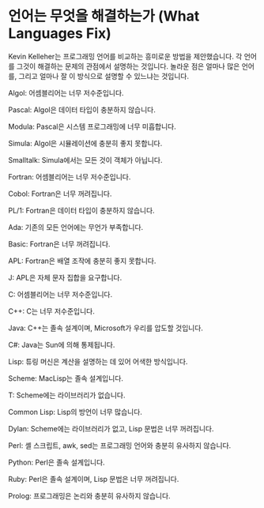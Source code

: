 # 언어는 무엇을 해결하는가 (What Languages Fix)

Kevin Kelleher는 프로그래밍 언어를 비교하는 흥미로운 방법을 제안했습니다. 각 언어를 그것이 해결하는 문제의 관점에서 설명하는 것입니다. 놀라운 점은 얼마나 많은 언어를, 그리고 얼마나 잘 이 방식으로 설명할 수 있느냐는 것입니다.

Algol:
어셈블리어는 너무 저수준입니다.

Pascal:
Algol은 데이터 타입이 충분하지 않습니다.

Modula:
Pascal은 시스템 프로그래밍에 너무 미흡합니다.

Simula:
Algol은 시뮬레이션에 충분히 좋지 못합니다.

Smalltalk:
Simula에서는 모든 것이 객체가 아닙니다.

Fortran:
어셈블리어는 너무 저수준입니다.

Cobol:
Fortran은 너무 꺼려집니다.

PL/1:
Fortran은 데이터 타입이 충분하지 않습니다.

Ada:
기존의 모든 언어에는 무언가 부족합니다.

Basic:
Fortran은 너무 꺼려집니다.

APL:
Fortran은 배열 조작에 충분히 좋지 못합니다.

J:
APL은 자체 문자 집합을 요구합니다.

C:
어셈블리어는 너무 저수준입니다.

C++:
C는 너무 저수준입니다.

Java:
C++는 졸속 설계이며, Microsoft가 우리를 압도할 것입니다.

C#:
Java는 Sun에 의해 통제됩니다.

Lisp:
튜링 머신은 계산을 설명하는 데 있어 어색한 방식입니다.

Scheme:
MacLisp는 졸속 설계입니다.

T:
Scheme에는 라이브러리가 없습니다.

Common Lisp:
Lisp의 방언이 너무 많습니다.

Dylan:
Scheme에는 라이브러리가 없고, Lisp 문법은 너무 꺼려집니다.

Perl:
셸 스크립트, awk, sed는 프로그래밍 언어와 충분히 유사하지 않습니다.

Python:
Perl은 졸속 설계입니다.

Ruby:
Perl은 졸속 설계이며, Lisp 문법은 너무 꺼려집니다.

Prolog:
프로그래밍은 논리와 충분히 유사하지 않습니다.